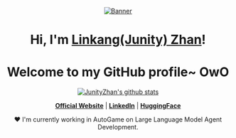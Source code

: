 <p align="center">
  <a href="https://www.junityz.com"><img src="kita-ikuyo-rap.webp" alt="Banner"></a>
</p>

<h1 align="center">Hi, I'm <a href="https://www.edisonlee55.com">Linkang(Junity) Zhan</a>!</h1>
<h1 align="center">Welcome to my GitHub profile~ OwO</h1>

<p align="center">
  <a href="https://github.com/JunityZhan"><img src="https://github-readme-stats.vercel.app/api?username=JunityZhan&hide_border=true&show_icons=true" alt="JunityZhan's github stats"></a>
</p>

<p align="center">
  <strong><a href="https://www.junityz.com">Official Website</a></strong> |
  <strong><a href="https://www.linkedin.com/in/LinkangZhan">LinkedIn</a></strong> |
  <strong><a href="https://huggingface.co/Junity">HuggingFace</a></strong>
</p>

<p align="center">❤ I'm currently working in AutoGame on Large Language Model Agent Development.</p>
